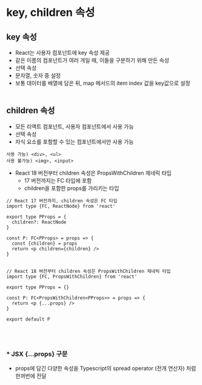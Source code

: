 # key, children 속성

## key 속성

- React는 사용자 컴포넌트에 key 속성 제공
- 같은 이름의 컴포넌트가 여러 개일 때, 이들을 구분하기 위해 만든 속성
- 선택 속성
- 문자열, 숫자 중 설정
- 보통 데이터를 배열에 담은 뒤, map 메서드의 item index 값을 key값으로 설정
  <br /><br />

## children 속성

- 모든 리액트 컴포넌트, 사용자 컴포넌트에서 사용 가능
- 선택 속성
- 자식 요소를 포함할 수 있는 컴포넌트에서만 사용 가능

```
사용 가능) <div>, <ul>
사용 불가능) <img>, <input>
```

- React 18 버전부터 children 속성은 PropsWithChildren 제네릭 타입
  - 17 버전까지는 FC 타입에 포함
  - children을 포함한 props를 가리키는 타입

```
// React 17 버전까지, children 속성은 FC 타입
import type {FC, ReactNode} from 'react'

export type PProps = {
  children?: ReactNode
}

const P: FC<PProps> = props => {
  const {children} = props
  return <p children={children} />
}


// React 18 버전부터 children 속성은 PropsWithChildren 제네릭 타입
import type {FC, PropsWithChildren} from 'react'

export type PProps = {}

const P: FC<PropsWithChildren<PProps>> = props => {
  return <p {...props} />
}

export default P
```

<br /><br />

### \* JSX {...props} 구문

- props에 담긴 다양한 속성을 Typescript의 spread operator (전개 연산자) 처럼 한꺼번에 전달
